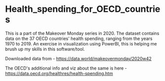 # Health_spending_for_OECD_countries

This is a part of the Makeover Monday series in 2020.
The dataset contains data on the 37 OECD countries' health spending, ranging from the years 1970 to 2019.
An exercise in visualization using PowerBI, this is helping me brush up my skills in this software/tool.

Downloaded data from - https://data.world/makeovermonday/2020w42

The OECD's additional info and viz about the same is here - https://data.oecd.org/healthres/health-spending.htm
